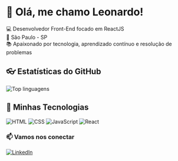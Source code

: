 # 👋 Olá, me chamo Leonardo!

💻 Desenvolvedor Front-End focado em ReactJS  
📍 São Paulo - SP  
📚 Apaixonado por tecnologia, aprendizado contínuo e resolução de problemas  

## 👓 Estatísticas do GitHub

![Top linguagens](https://github-readme-stats.vercel.app/api/top-langs/?username=leonardo-amaro&theme=react&show_icons=true&hide_border=true&layout=compact)

## 🚀 Minhas Tecnologias  

![HTML](https://img.shields.io/badge/-HTML5-E34F26?style=flat&logo=html5&logoColor=white)
![CSS](https://img.shields.io/badge/-CSS3-1572B6?style=flat&logo=css3&logoColor=white)
![JavaScript](https://img.shields.io/badge/-JavaScript-F7DF1E?style=flat&logo=javascript&logoColor=black)
![React](https://img.shields.io/badge/-React-61DAFB?style=flat&logo=react&logoColor=black)

### 📫 Vamos nos conectar
[![LinkedIn](https://img.shields.io/badge/LinkedIn-blue?style=flat&logo=linkedin)](https://www.linkedin.com/in/leonardo-amaro-da-silva/)
